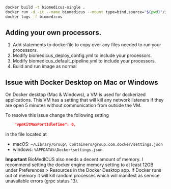 
```bash
docker build -t biomedicus-single .
docker run -d -it --name biomedicus --mount type=bind,source="$(pwd)"/input,target=/input --mount type=bind,source="$(pwd)"/output,target=/output biomedicus-single
docker logs -f biomedicus
```


## Adding your own processors.

1. Add statements to dockerfile to copy over any files needed to run your processors.
2. Modify biomedicus_deploy_config.yml to include your processors.
3. Modify biomedicus_default_pipeline.yml to include your processors.
4. Build and run image as normal

## Issue with Docker Desktop on Mac or Windows

On Docker desktop (Mac & Windows), a VM is used for dockerized applications. This VM has a setting that will kill any network listeners if they are open 5 minutes without communication from outside the VM.

To resolve this issue change the following setting


```json
    "vpnKitMaxPortIdleTime": 0,
```

in the file located at

 - macOS: ``~/Library/Group\ Containers/group.com.docker/settings.json``
 - windows: ``%APPDATA%\Docker\settings.json``

**Important**
BioMedICUS also needs a decent amount of memory. I recommend setting the docker engine memory setting to at least 12GB under Preferences > Resources in the Docker Desktop app. If Docker runs out of memory it will kill random processes which will manifest as service unavailable errors (grpc status 13).
